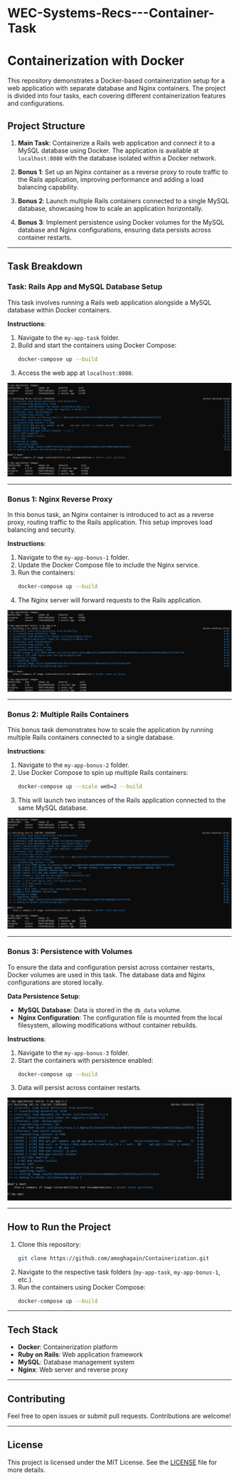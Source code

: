 # WEC-Systems-Recs---Container-Task

# **Containerization with Docker**

This repository demonstrates a Docker-based containerization setup for a web application with separate database and Nginx containers. The project is divided into four tasks, each covering different containerization features and configurations.

## **Project Structure**

1. **Main Task**: Containerize a Rails web application and connect it to a MySQL database using Docker. The application is available at `localhost:8080` with the database isolated within a Docker network.

2. **Bonus 1**: Set up an Nginx container as a reverse proxy to route traffic to the Rails application, improving performance and adding a load balancing capability.

3. **Bonus 2**: Launch multiple Rails containers connected to a single MySQL database, showcasing how to scale an application horizontally.

4. **Bonus 3**: Implement persistence using Docker volumes for the MySQL database and Nginx configurations, ensuring data persists across container restarts.

---

## **Task Breakdown**

### **Task: Rails App and MySQL Database Setup**

This task involves running a Rails web application alongside a MySQL database within Docker containers.

**Instructions**:

1. Navigate to the `my-app-task` folder.
2. Build and start the containers using Docker Compose:
    ```bash
    docker-compose up --build
    ```
3. Access the web app at `localhost:8080`.

![App Running](https://github.com/amoghagain/Containerization/blob/f3d362374975b4a65e598bf6ad5ed52a1db0872e/bonus0.PNG)

---

### **Bonus 1: Nginx Reverse Proxy**

In this bonus task, an Nginx container is introduced to act as a reverse proxy, routing traffic to the Rails application. This setup improves load balancing and security.

**Instructions**:

1. Navigate to the `my-app-bonus-1` folder.
2. Update the Docker Compose file to include the Nginx service.
3. Run the containers:
    ```bash
    docker-compose up --build
    ```
4. The Nginx server will forward requests to the Rails application.

![Nginx Setup](https://github.com/amoghagain/Containerization/blob/e6cecfa98ec8b733468edb9b497f6b15024ce2cf/bonus1.PNG)

---

### **Bonus 2: Multiple Rails Containers**

This bonus task demonstrates how to scale the application by running multiple Rails containers connected to a single database. 

**Instructions**:

1. Navigate to the `my-app-bonus-2` folder.
2. Use Docker Compose to spin up multiple Rails containers:
    ```bash
    docker-compose up --scale web=2 --build
    ```
3. This will launch two instances of the Rails application connected to the same MySQL database.

![Scaling Rails Containers](https://github.com/amoghagain/Containerization/blob/14b7d41e4709d387175adad8a61d8dd988df078a/bonus2.PNG)

---

### **Bonus 3: Persistence with Volumes**

To ensure the data and configuration persist across container restarts, Docker volumes are used in this task. The database data and Nginx configurations are stored locally.

**Data Persistence Setup**:

- **MySQL Database**: Data is stored in the `db_data` volume.
- **Nginx Configuration**: The configuration file is mounted from the local filesystem, allowing modifications without container rebuilds.

**Instructions**:

1. Navigate to the `my-app-bonus-3` folder.
2. Start the containers with persistence enabled:
    ```bash
    docker-compose up --build
    ```
3. Data will persist across container restarts.

![Persistence Setup](https://github.com/amoghagain/Containerization/blob/b04cc4308a02d093480d51d586c4e879b67ae187/bonus3.PNG)

---

## **How to Run the Project**

1. Clone this repository:
    ```bash
    git clone https://github.com/amoghagain/Containerization.git
    ```
2. Navigate to the respective task folders (`my-app-task`, `my-app-bonus-1`, etc.).
3. Run the containers using Docker Compose:
    ```bash
    docker-compose up --build
    ```

---

## **Tech Stack**

- **Docker**: Containerization platform
- **Ruby on Rails**: Web application framework
- **MySQL**: Database management system
- **Nginx**: Web server and reverse proxy

---

## **Contributing**

Feel free to open issues or submit pull requests. Contributions are welcome!

---

## **License**

This project is licensed under the MIT License. See the [LICENSE](./LICENSE) file for more details.
